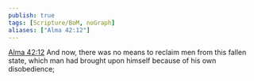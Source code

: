 ```yaml
---
publish: true
tags: [Scripture/BoM, noGraph]
aliases: ["Alma 42:12"]
---
```

[Alma 42:12](https://churchofjesuschrist.org/study/scriptures/bofm/alma/42?lang=eng&id=p12#p12) And now, there was no means to reclaim men from this fallen state, which man had brought upon himself because of his own disobedience;
